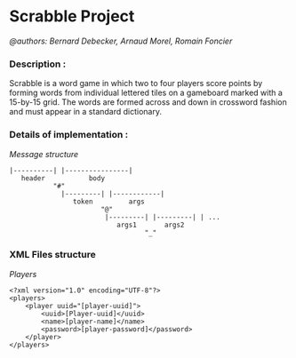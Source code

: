 # Scrabble Project
*@authors: Bernard Debecker, Arnaud Morel, Romain Foncier*

### Description :

Scrabble is a word game in which two to four players score points by forming words from individual lettered tiles on a gameboard marked with a 15-by-15 grid. The words are formed across and down in crossword fashion and must appear in a standard dictionary.

### Details of implementation :
*Message structure*

	|----------| |----------------|
	   header           body
	           "#"
	             |---------| |------------|
	                token         args
	                       "@"
	                        |---------| |---------| | ...
	                           args1       args2
	                                  "_"

### XML Files structure
*Players*

	<?xml version="1.0" encoding="UTF-8"?>
	<players>
  		<player uuid="[player-uuid]">
    		<uuid>[Player-uuid]</uuid>
    		<name>[player-name]</name>
    		<password>[player-password]</password>
   		</player>
  	</players>